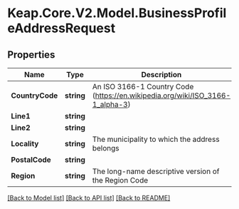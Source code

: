 # Keap.Core.V2.Model.BusinessProfileAddressRequest

## Properties

Name | Type | Description | Notes
------------ | ------------- | ------------- | -------------
**CountryCode** | **string** | An ISO 3166-1 Country Code (https://en.wikipedia.org/wiki/ISO_3166-1_alpha-3) | 
**Line1** | **string** |  | 
**Line2** | **string** |  | 
**Locality** | **string** | The municipality to which the address belongs | 
**PostalCode** | **string** |  | 
**Region** | **string** | The long-name descriptive version of the Region Code | 

[[Back to Model list]](../README.md#documentation-for-models) [[Back to API list]](../README.md#documentation-for-api-endpoints) [[Back to README]](../README.md)

